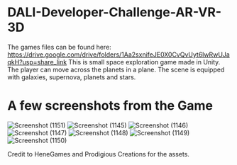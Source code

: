 # DALI-Developer-Challenge-AR-VR-3D
The games files can be found here: https://drive.google.com/drive/folders/1Aa2sxnifeJE0X0CvQvUyt6lwRwUJaqkH?usp=share_link
This is small space exploration game made in Unity. The player can move across the planets in a plane. The scene is equipped with galaxies, supernova, planets and stars.

# A few screenshots from the Game

![Screenshot (1151)](https://github.com/ChowtooriKedari/DALI-Developer-Challenge-AR-VR-3D/assets/53082047/795540f4-5175-43ae-99fb-a938d12b0450)
![Screenshot (1145)](https://github.com/ChowtooriKedari/DALI-Developer-Challenge-AR-VR-3D/assets/53082047/30d31dfd-2f00-4027-8d52-8c8fead957d2)
![Screenshot (1146)](https://github.com/ChowtooriKedari/DALI-Developer-Challenge-AR-VR-3D/assets/53082047/3d520e99-b9da-4220-bf2c-59ec08ddfb31)
![Screenshot (1147)](https://github.com/ChowtooriKedari/DALI-Developer-Challenge-AR-VR-3D/assets/53082047/8d95572a-849b-475b-8e7a-f270a0a59d74)
![Screenshot (1148)](https://github.com/ChowtooriKedari/DALI-Developer-Challenge-AR-VR-3D/assets/53082047/bc532a24-8a13-422e-8357-23c824df1900)
![Screenshot (1149)](https://github.com/ChowtooriKedari/DALI-Developer-Challenge-AR-VR-3D/assets/53082047/d5340331-c243-42b8-9e0a-1d1bbfda8f71)
![Screenshot (1150)](https://github.com/ChowtooriKedari/DALI-Developer-Challenge-AR-VR-3D/assets/53082047/450748b5-1f38-489d-9393-58f796b8cd08)


Credit to HeneGames and Prodigious Creations for the assets.
